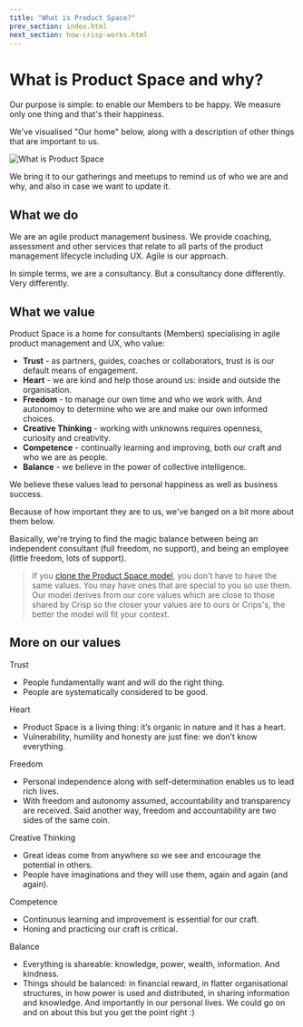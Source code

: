 ```yaml
---
title: "What is Product Space?"
prev_section: index.html
next_section: how-crisp-works.html
---
```


What is Product Space and why?
======================

Our purpose is simple: to enable our Members to be happy. We measure only one thing and that's their happiness. 

We've visualised "Our home" below, along with a description of other things that are important to us. 

![What is Product Space](../assets/theproductspace-what.png "What is Product Space")

We bring it to our gatherings and meetups to remind us of who we are and why, and also in case we want to update it.  

## What we do

We are an agile product management business. We provide coaching, assessment and other services that relate to all parts of the product management lifecycle including UX. Agile is our approach.  

In simple terms, we are a consultancy. But a consultancy done differently. Very differently. 


## What we value

Product Space is a home for consultants (Members) specialising in agile product management and UX, who value:

-   **Trust** - as partners, guides, coaches or collaborators, trust is is our default means of engagement.
-   **Heart** - we are kind and help those around us: inside and outside the organisation. 
-   **Freedom** - to manage our own time and who we work with. And autonomoy to determine who we are and make our own informed choices. 
-   **Creative Thinking** - working with unknowns requires openness, curiosity and creativity.
-   **Competence** - continually learning and improving, both our craft and who we are as people.
-   **Balance** - we believe in the power of collective intelligence.


We believe these values lead to personal happiness as well as business success.

Because of how important they are to us, we've banged on a bit more about them below. 

Basically, we're trying to find the magic balance between being an independent consultant (full freedom, no support), and being an employee (little freedom, lots of support).


> If you [clone the Product Space model](how-to-copy.html), you don't have to have the same values. You may have ones that are special to you so use them. Our model derives from our core values which are close to those shared by Crisp so the closer your values are to ours or Crips's, the better the model will fit your context.

## More on our values

Trust
 - People fundamentally want and will do the right thing.
- People are systematically considered to be good.

Heart
- Product Space is a living thing: it’s organic in nature and it has a heart.
- Vulnerability, humility and honesty are just fine: we don’t know everything.

Freedom
- Personal independence along with self-determination enables us to lead rich lives.
- With freedom and autonomy assumed, accountability and transparency are received. Said another way, freedom and accountability are two sides of the same coin.

Creative Thinking
- Great ideas come from anywhere so we see and encourage the potential in others.
- People have imaginations and they will use them, again and again (and again).

Competence
- Continuous learning and improvement is essential for our craft.
- Honing and practicing our craft is critical.

Balance
- Everything is shareable: knowledge, power, wealth, information. And kindness.
- Things should be balanced: in financial reward, in flatter organisational structures, in how power is used and distributed, in sharing information and knowledge. And importantly in our personal lives. We could go on and on about this but you get the point right :)

